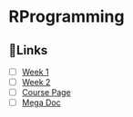 # RProgramming

## 🔗Links
- [ ] [Week 1](./Week1.md)
- [ ] [Week 2](./Week2.md)
- [ ] [Course Page](https://onlinecourses.nptel.ac.in/noc22_ma69)
- [ ] [Mega Doc](https://docs.google.com/document/d/e/2PACX-1vRT1i9Uvi1R28YDohVUWEqHTBR8TKmWflIaIVjH32MdgAKcHd--E3-h0vCnR2vee3FP8V9WKNirlJqH/pub)
